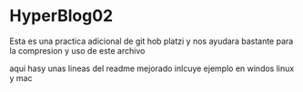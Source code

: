# HyperBlog02
Esta es una practica adicional de git hob platzi
y nos ayudara bastante para la compresion y uso de este archivo

aqui hasy unas lineas del readme mejorado
inlcuye ejemplo en windos linux y mac